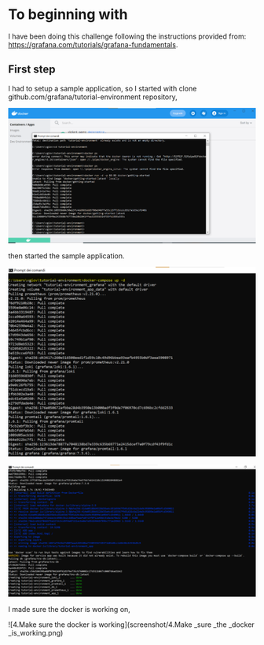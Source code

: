 # To beginning with 
I have been doing this challenge following the instructions provided from: https://grafana.com/tutorials/grafana-fundamentals.

## First step
I had to setup a sample application, so I started with clone github.com/grafana/tutorial-environment repository,

![Setup](screenshot/1.Setup.png)

then started the sample application.

![Start a sample app](screenshot/2.Start_sample_app.png)

![3.Start_sample_application2](screenshot/3.Start_sample_application2.png)

I made sure the docker is working on,

![4.Make sure the docker is working](screenshot/4.Make _sure _the _docker _is_working.png)
